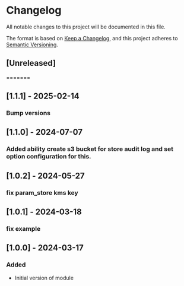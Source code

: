 # Changelog
All notable changes to this project will be documented in this file.

The format is based on [Keep a Changelog](https://keepachangelog.com/en/1.0.0/),
and this project adheres to [Semantic Versioning](https://semver.org/spec/v2.0.0.html).

## [Unreleased]

=======
## [1.1.1] - 2025-02-14
### Bump versions

## [1.1.0] - 2024-07-07
### Added ability create s3 bucket for store audit log and set option configuration for this.

## [1.0.2] - 2024-05-27
### fix param_store kms key

## [1.0.1] - 2024-03-18
### fix example

## [1.0.0] - 2024-03-17
### Added
- Initial version of module
